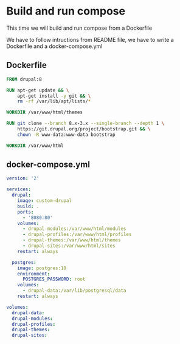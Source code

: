 # Build and run compose

This time we will build and run compose from a Dockerfile

We have to follow intructions from README file, we have to
write a Dockerfile and a docker-compose.yml

## Dockerfile

```dockerfile
FROM drupal:8

RUN apt-get update && \
    apt-get install -y git && \
    rm -rf /var/lib/apt/lists/*

WORKDIR /var/www/html/themes

RUN git clone --branch 8.x-3.x --single-branch --depth 1 \
    https://git.drupal.org/project/bootstrap.git && \
    chown -R www-data:www-data bootstrap

WORKDIR /var/www/html
```
## docker-compose.yml

```yaml
version: '2'

services: 
  drupal:
    image: custom-drupal
    build: .
    ports: 
      - '8080:80'
    volumes: 
      - drupal-modules:/var/www/html/modules
      - drupal-profiles:/var/www/html/profiles
      - drupal-themes:/var/www/html/themes
      - drupal-sites:/var/www/html/sites
    restart: always

  postgres:
    image: postgres:10
    environment: 
      POSTGRES_PASSWORD: root
    volumes: 
      - drupal-data:/var/lib/postgresql/data
    restart: always

volumes: 
  drupal-data:
  drupal-modules:
  drupal-profiles:
  drupal-themes:
  drupal-sites:
```
